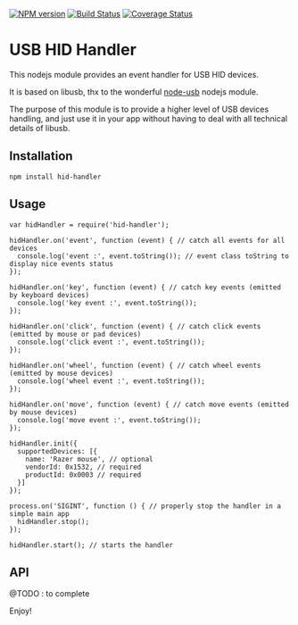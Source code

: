 [![NPM version](https://badge.fury.io/js/hid-handler.svg)](http://badge.fury.io/js/hid-handler)
[![Build Status](https://travis-ci.org/openhoat/hid-handler.png?branch=master)](https://travis-ci.org/openhoat/hid-handler)
[![Coverage Status](https://coveralls.io/repos/openhoat/hid-handler/badge.svg?branch=master&service=github)](https://coveralls.io/github/openhoat/hid-handler?branch=master)

# USB HID Handler

This nodejs module provides an event handler for USB HID devices.

It is based on libusb, thx to the wonderful [node-usb](https://github.com/nonolith/node-usb) nodejs module.

The purpose of this module is to provide a higher level of USB devices handling, and just use it in your app without having to deal with all technical details of libusb.

## Installation

```
npm install hid-handler
```

## Usage

```
var hidHandler = require('hid-handler');

hidHandler.on('event', function (event) { // catch all events for all devices
  console.log('event :', event.toString()); // event class toString to display nice events status
});

hidHandler.on('key', function (event) { // catch key events (emitted by keyboard devices)
  console.log('key event :', event.toString());
});

hidHandler.on('click', function (event) { // catch click events (emitted by mouse or pad devices)
  console.log('click event :', event.toString());
});

hidHandler.on('wheel', function (event) { // catch wheel events (emitted by mouse devices)
  console.log('wheel event :', event.toString());
});

hidHandler.on('move', function (event) { // catch move events (emitted by mouse devices)
  console.log('move event :', event.toString());
});

hidHandler.init({
  supportedDevices: [{
    name: 'Razer mouse', // optional
    vendorId: 0x1532, // required
    productId: 0x0003 // required
  }]
});

process.on('SIGINT', function () { // properly stop the handler in a simple main app
  hidHandler.stop();
});

hidHandler.start(); // starts the handler
```

## API

@TODO : to complete

Enjoy!